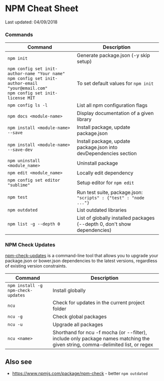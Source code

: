 # NPM Cheat Sheet

Last updated: 04/09/2018

### Commands

| Command                                   | Description                                                           |
| ---                                       | ---                                                                   |
| `npm init`                                | Generate package.json (-y skip setup)                                 |
| `npm config set init-author-name "Your name"`<br/>`npm config set init-author-email "your@email.com"`<br/>`npm config set init-license MIT`                                | To set default values for `npm init`                                                |
| `npm config ls -l`                        | List all npm configuration flags                                      |
| `npm docs <module-name>`                  | Display documentation of a given library                              |
| `npm install <module-name> --save`        | Install package, update package.json                                  |
| `npm install <module-name> --save-dev`    | Install package, update package.json into devDependencies section     |
| `npm uninstall <module_name>`             | Uninstall package                                                     |
| `npm edit <module_name>`                  | Locally edit dependency                                               |
| `npm config set editor "sublime"`         | Setup editor for `npm edit`                                           |
| `npm test`                                | Run test suite, package.json: `"scripts" : {"test" : "node ..."}`     |
| `npm outdated`                            | List outdated libraries                                               |
| `npm list -g --depth 0`                   | List of globally installed packages (--depth 0, don't show dependencies)                                               |


### NPM Check Updates

[npm-check-updates](https://www.npmjs.com/package/npm-check-updates) is a command-line tool that allows you to upgrade your package.json or bower.json dependencies to the latest versions, regardless of existing version constraints.

| Command                                   | Description                                      |
| ---                                       | ---                                              |
| `npm install -g npm-check-updates`        | Install globally                                 |
| `ncu`                                     | Check for updates in the current project folder  |
| `ncu -g`                                  | Check global packages                            |
| `ncu -u`                                  | Upgrade all packages                             |
| `ncu <name>`                              | Shorthand for ncu -f mocha (or --filter), include only package names matching the given string, comma-delimited list, or regex   |







## Also see
* https://www.npmjs.com/package/npm-check - better `npm outdated`
